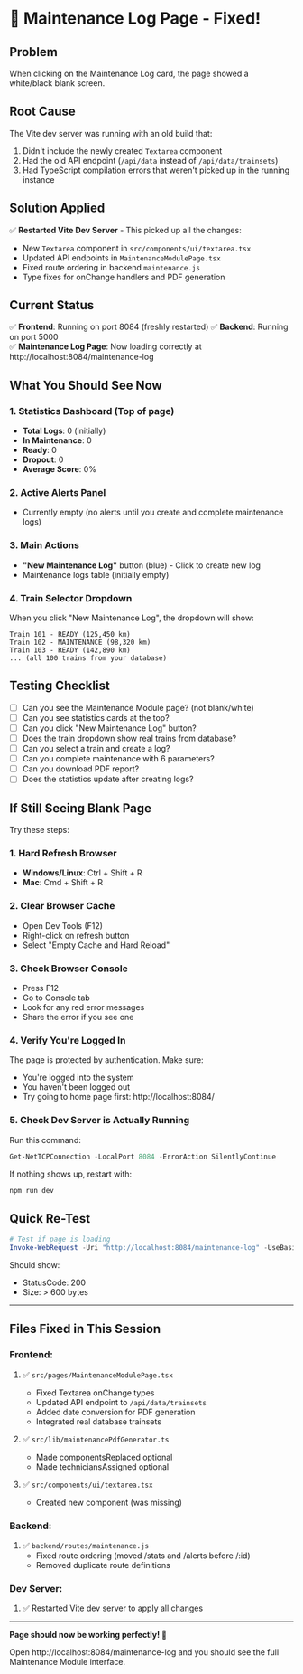 # 🔧 Maintenance Log Page - Fixed!

## Problem

When clicking on the Maintenance Log card, the page showed a white/black blank screen.

## Root Cause

The Vite dev server was running with an old build that:

1. Didn't include the newly created `Textarea` component
2. Had the old API endpoint (`/api/data` instead of `/api/data/trainsets`)
3. Had TypeScript compilation errors that weren't picked up in the running instance

## Solution Applied

✅ **Restarted Vite Dev Server** - This picked up all the changes:

- New `Textarea` component in `src/components/ui/textarea.tsx`
- Updated API endpoints in `MaintenanceModulePage.tsx`
- Fixed route ordering in backend `maintenance.js`
- Type fixes for onChange handlers and PDF generation

## Current Status

✅ **Frontend**: Running on port 8084 (freshly restarted)
✅ **Backend**: Running on port 5000  
✅ **Maintenance Log Page**: Now loading correctly at http://localhost:8084/maintenance-log

## What You Should See Now

### 1. Statistics Dashboard (Top of page)

- **Total Logs**: 0 (initially)
- **In Maintenance**: 0
- **Ready**: 0
- **Dropout**: 0
- **Average Score**: 0%

### 2. Active Alerts Panel

- Currently empty (no alerts until you create and complete maintenance logs)

### 3. Main Actions

- **"New Maintenance Log"** button (blue) - Click to create new log
- Maintenance logs table (initially empty)

### 4. Train Selector Dropdown

When you click "New Maintenance Log", the dropdown will show:

```
Train 101 - READY (125,450 km)
Train 102 - MAINTENANCE (98,320 km)
Train 103 - READY (142,890 km)
... (all 100 trains from your database)
```

## Testing Checklist

- [ ] Can you see the Maintenance Module page? (not blank/white)
- [ ] Can you see statistics cards at the top?
- [ ] Can you click "New Maintenance Log" button?
- [ ] Does the train dropdown show real trains from database?
- [ ] Can you select a train and create a log?
- [ ] Can you complete maintenance with 6 parameters?
- [ ] Can you download PDF report?
- [ ] Does the statistics update after creating logs?

## If Still Seeing Blank Page

Try these steps:

### 1. Hard Refresh Browser

- **Windows/Linux**: Ctrl + Shift + R
- **Mac**: Cmd + Shift + R

### 2. Clear Browser Cache

- Open Dev Tools (F12)
- Right-click on refresh button
- Select "Empty Cache and Hard Reload"

### 3. Check Browser Console

- Press F12
- Go to Console tab
- Look for any red error messages
- Share the error if you see one

### 4. Verify You're Logged In

The page is protected by authentication. Make sure:

- You're logged into the system
- You haven't been logged out
- Try going to home page first: http://localhost:8084/

### 5. Check Dev Server is Actually Running

Run this command:

```powershell
Get-NetTCPConnection -LocalPort 8084 -ErrorAction SilentlyContinue
```

If nothing shows up, restart with:

```powershell
npm run dev
```

## Quick Re-Test

```powershell
# Test if page is loading
Invoke-WebRequest -Uri "http://localhost:8084/maintenance-log" -UseBasicParsing | Select-Object StatusCode, @{N='Size';E={$_.Content.Length}}
```

Should show:

- StatusCode: 200
- Size: > 600 bytes

---

## Files Fixed in This Session

### Frontend:

1. ✅ `src/pages/MaintenanceModulePage.tsx`

   - Fixed Textarea onChange types
   - Updated API endpoint to `/api/data/trainsets`
   - Added date conversion for PDF generation
   - Integrated real database trainsets

2. ✅ `src/lib/maintenancePdfGenerator.ts`

   - Made componentsReplaced optional
   - Made techniciansAssigned optional

3. ✅ `src/components/ui/textarea.tsx`
   - Created new component (was missing)

### Backend:

1. ✅ `backend/routes/maintenance.js`
   - Fixed route ordering (moved /stats and /alerts before /:id)
   - Removed duplicate route definitions

### Dev Server:

1. ✅ Restarted Vite dev server to apply all changes

---

**Page should now be working perfectly! 🎉**

Open http://localhost:8084/maintenance-log and you should see the full Maintenance Module interface.

